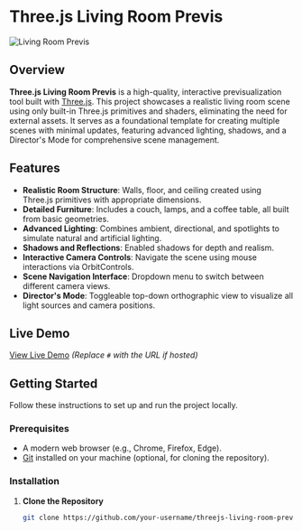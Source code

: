 # Three.js Living Room Previs

![Living Room Previs](https://via.placeholder.com/800x400?text=Living+Room+Previs+Screenshot)

## Overview

**Three.js Living Room Previs** is a high-quality, interactive previsualization tool built with [Three.js](https://threejs.org/). This project showcases a realistic living room scene using only built-in Three.js primitives and shaders, eliminating the need for external assets. It serves as a foundational template for creating multiple scenes with minimal updates, featuring advanced lighting, shadows, and a Director's Mode for comprehensive scene management.

## Features

- **Realistic Room Structure**: Walls, floor, and ceiling created using Three.js primitives with appropriate dimensions.
- **Detailed Furniture**: Includes a couch, lamps, and a coffee table, all built from basic geometries.
- **Advanced Lighting**: Combines ambient, directional, and spotlights to simulate natural and artificial lighting.
- **Shadows and Reflections**: Enabled shadows for depth and realism.
- **Interactive Camera Controls**: Navigate the scene using mouse interactions via OrbitControls.
- **Scene Navigation Interface**: Dropdown menu to switch between different camera views.
- **Director's Mode**: Toggleable top-down orthographic view to visualize all light sources and camera positions.

## Live Demo

[View Live Demo](#) *(Replace `#` with the URL if hosted)*

## Getting Started

Follow these instructions to set up and run the project locally.

### Prerequisites

- A modern web browser (e.g., Chrome, Firefox, Edge).
- [Git](https://git-scm.com/) installed on your machine (optional, for cloning the repository).

### Installation

1. **Clone the Repository**

   ```bash
   git clone https://github.com/your-username/threejs-living-room-previs.git
